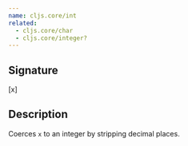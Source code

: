 ```yaml
---
name: cljs.core/int
related:
  - cljs.core/char
  - cljs.core/integer?
---
```


## Signature
[x]


## Description

Coerces `x` to an integer by stripping decimal places.
